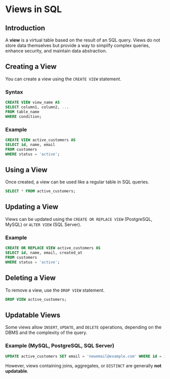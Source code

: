 # Views in SQL

## Introduction
A **view** is a virtual table based on the result of an SQL query. Views do not store data themselves but provide a way to simplify complex queries, enhance security, and maintain data abstraction.

## Creating a View
You can create a view using the `CREATE VIEW` statement.

### Syntax
```sql
CREATE VIEW view_name AS
SELECT column1, column2, ...
FROM table_name
WHERE condition;
```

### Example
```sql
CREATE VIEW active_customers AS
SELECT id, name, email
FROM customers
WHERE status = 'active';
```

## Using a View
Once created, a view can be used like a regular table in SQL queries.

```sql
SELECT * FROM active_customers;
```

## Updating a View
Views can be updated using the `CREATE OR REPLACE VIEW` (PostgreSQL, MySQL) or `ALTER VIEW` (SQL Server).

### Example
```sql
CREATE OR REPLACE VIEW active_customers AS
SELECT id, name, email, created_at
FROM customers
WHERE status = 'active';
```

## Deleting a View
To remove a view, use the `DROP VIEW` statement.

```sql
DROP VIEW active_customers;
```

## Updatable Views
Some views allow `INSERT`, `UPDATE`, and `DELETE` operations, depending on the DBMS and the complexity of the query.

### Example (MySQL, PostgreSQL, SQL Server)
```sql
UPDATE active_customers SET email = 'newemail@example.com' WHERE id = 1;
```

However, views containing joins, aggregates, or `DISTINCT` are generally **not updatable**.

